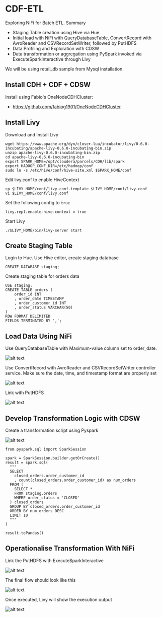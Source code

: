 # CDF-ETL

Exploring NiFi for Batch ETL. Summary

- Staging Table creation using Hive via Hue
- Initial load with NiFi with QueryDatabaseTable, ConvertRecord with AvroReader and CSVRecordSetWriter, followed by PutHDFS
- Data Profiling and Exploration with CDSW
- Data transformation or aggregation using PySpark invoked via ExecuteSparkInteractive through Livy

We will be using retail_db sample from Mysql installation.

## Install CDH + CDF + CDSW

Install using Fabio's OneNodeCDHCluster:
- https://github.com/fabiog1901/OneNodeCDHCluster

## Install Livy

Download and Install Livy
```
wget https://www.apache.org/dyn/closer.lua/incubator/livy/0.6.0-incubating/apache-livy-0.6.0-incubating-bin.zip
unzip apache-livy-0.6.0-incubating-bin.zip
cd apache-livy-0.6.0-incubating-bin
export SPARK_HOME=/opt/cloudera/parcels/CDH/lib/spark
export HADOOP_CONF_DIR=/etc/hadoop/conf
sudo ln -s /etc/hive/conf/hive-site.xml $SPARK_HOME/conf
```

Edit livy.conf to enable HiveContext
```
cp $LIVY_HOME/conf/livy.conf.template $LIVY_HOME/conf/livy.conf
vi $LIVY_HOME/conf/livy.conf
```

Set the following config to `true`
```
livy.repl.enable-hive-context = true
```

Start Livy
```
./$LIVY_HOME/bin/livy-server start
```

## Create Staging Table

Login to Hue. Use Hive editor, create staging database
```
CREATE DATABASE staging;
```

Create staging table for orders data
```
USE staging;
CREATE TABLE orders (
    order_id INT
    , order_date TIMESTAMP
    , order_customer_id INT
    , order_status VARCHAR(50)
)
ROW FORMAT DELIMITED
FIELDS TERMINATED BY ',';
```

## Load Data Using NiFi

Use QueryDatabaseTable with Maximum-value column set to order_date. 

![alt text](http://url/to/img.png)

Use ConvertRecord with AvroReader and CSVRecordSetWriter controller service. Make sure the date, time, and timestamp format are properly set

![alt text](http://url/to/img.png)

Link with PutHDFS

![alt text](http://url/to/img.png)

## Develop Transformation Logic with CDSW

Create a transformation script using Pyspark

![alt text](http://url/to/img.png)

```
from pyspark.sql import SparkSession

spark = SparkSession.builder.getOrCreate()
result = spark.sql(
  """
  SELECT
    closed_orders.order_customer_id
    , count(closed_orders.order_customer_id) as num_orders
  FROM (
    SELECT * 
    FROM staging.orders 
    WHERE order_status = 'CLOSED'
  ) closed_orders
  GROUP BY closed_orders.order_customer_id
  ORDER BY num_orders DESC
  LIMIT 10
  """
)

result.toPandas()
```
## Operationalise Transformation With NiFi

Link the PutHDFS with ExecuteSparkInteractive

![alt text](http://url/to/img.png)

The final flow should look like this

![alt text](http://url/to/img.png)

Once executed, Livy will show the execution output

![alt text](http://url/to/img.png)



